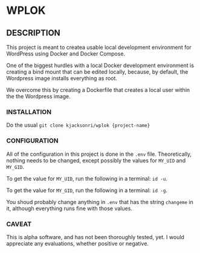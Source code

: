 # WPLOK

## DESCRIPTION

This project is meant to createa usable local development environment for WordPress using Docker and Docker Compose.

One of the biggest hurdles with a local Docker development environment is creating a bind mount that can be edited locally, because, by default, the Wordpress image installs everything as root.

We overcome this by creating a Dockerfile that creates a local user within the the Wordpress image.

### INSTALLATION

Do the usual `git clone kjacksonri/wplok {project-name}`

### CONFIGURATION

All of the configuration in this project is done in the `.env` file. Theoretically, nothing needs to be changed, except possibly the values for `MY_UID` and `MY_GID`.

To get the value for `MY_UID`, run the following in a terminal: `id -u`.

To get the value for `MY_GID`, run the following in a terminal: `id -g`.

You shoud probably change anything in `.env` that has the string `changeme` in it, although everything runs fine with those values.

### CAVEAT

This is alpha software, and has not been thoroughly tested, yet. I would appreciate any evaluations, whether positive or negative.
